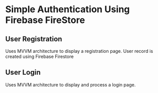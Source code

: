 # Simple Authentication Using Firebase FireStore
## User Registration 
  Uses MVVM architecture to display a registration page. User record is created using Firebase Firestore 

## User Login 
 Uses MVVM architecture to display and process a login page. 
